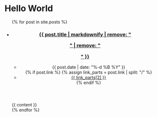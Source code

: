---
---

# Hello World

<ul>
{% for post in site.posts %}
  <li>
    <article class="{{ post.categories }}">
      <header>
        <h3><a href="{{ post.url }}">{{ post.title | markdownify | remove: "<p>" | remove: "</p>" }}</a></h3>
        <ul class="meta">
          <li>{{ post.date | date: "%-d %B %Y" }}</li>
          {% if post.link %}
            {% assign link_parts = post.link | split: "/" %}
            <li><a href="{{ post.link }}">{{ link_parts[2] }}</a></li>
          {% endif %}
        </ul>
      </header>
      {{ content }}
    </article>
  </li>
{% endfor %}
</ul>

<!--
How about a little source code?

```ruby
class Car
  attr_accessor :make, :speed
  def init(make)
    @make = make
    @speed = 0
  end
end

@car = Car.new('Mini')
```

Maybe some CSS too?

```css
@media screen and (min-width: 300px) {
  html {
    font-size: 3.021em;
  }
}
```

```git
$ git remote add origin git@github.com:bleh/meh.git
```
-->
